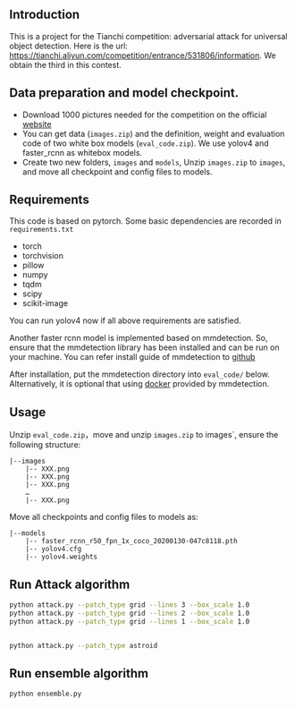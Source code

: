 ## Introduction

This is a project for the Tianchi competition: adversarial attack for universal object detection. Here is the url: https://tianchi.aliyun.com/competition/entrance/531806/information. We obtain the third in this contest.

## Data preparation and model checkpoint.

- Download 1000 pictures needed for the competition on the official [website](https://tianchi.aliyun.com/competition/entrance/531806/information)
- You can get data (`images.zip`) and the definition, weight and evaluation code of two white box models (`eval_code.zip`). We use yolov4 and faster_rcnn as whitebox models.
- Create two new folders, `images` and `models`, Unzip `images.zip` to `images`, and move all checkpoint and config files to models.

## Requirements

This code is based on pytorch. Some basic dependencies are recorded in `requirements.txt`

- torch
- torchvision
- pillow
- numpy
- tqdm
- scipy
- scikit-image
 
You can run yolov4 now if all above requirements are satisfied.

Another faster rcnn model is implemented based on mmdetection. So, ensure that the mmdetection library has been installed and can be run on your machine. You can refer install guide of mmdetection to [github](https://github.com/open-mmlab/mmdetection/blob/master/docs/install.md)

After installation, put the mmdetection directory into `eval_code/` below. Alternatively, it is optional that using [docker](https://github.com/open-mmlab/mmdetection/blob/master/docker/Dockerfile) provided by mmdetection.

## Usage

Unzip `eval_code.zip`，move and unzip `images.zip` to images`, ensure the following structure:

```
|--images
    |-- XXX.png
    |-- XXX.png
    |-- XXX.png
    …
    |-- XXX.png
```

Move all checkpoints and config files to models as:

```
|--models
    |-- faster_rcnn_r50_fpn_1x_coco_20200130-047c8118.pth
    |-- yolov4.cfg
    |-- yolov4.weights
```

## Run Attack algorithm

```bash
python attack.py --patch_type grid --lines 3 --box_scale 1.0
python attack.py --patch_type grid --lines 2 --box_scale 1.0
python attack.py --patch_type grid --lines 1 --box_scale 1.0


python attack.py --patch_type astroid
```

## Run ensemble algorithm
```bash
python ensemble.py
```
